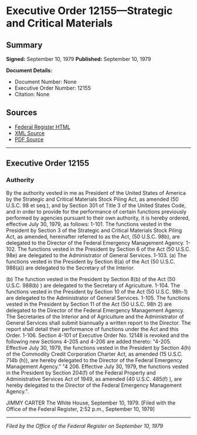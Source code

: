 # Executive Order 12155—Strategic and Critical Materials

## Summary

**Signed:** September 10, 1979
**Published:** September 10, 1979

**Document Details:**
- Document Number: None
- Executive Order Number: 12155
- Citation: None

## Sources
- [Federal Register HTML](https://www.presidency.ucsb.edu/documents/executive-order-12155-strategic-and-critical-materials)
- [XML Source](None)
- [PDF Source](None)

---

## Executive Order 12155

### Authority

By the authority vested in me as President of the United States of America by the Strategic and Critical Materials Stock Piling Act, as amended (50 U.S.C. 98 et seq.), and by Section 301 of Title 3 of the United States Code, and in order to provide for the performance of certain functions previously performed by agencies pursuant to their own authority, it is hereby ordered, effective July 30, 1979, as follows:
1-101. The functions vested in the President by Section 3 of the Strategic and Critical Materials Stock Piling Act, as amended, hereinafter referred to as the Act, (50 U.S.C. 98b), are delegated to the Director of the Federal Emergency Management Agency.
1-102. The functions vested in the President by Section 6 of the Act (50 U.S.C. 98e) are delegated to the Administrator of General Services.
1-103. (a) The functions vested in the President by Section 8(a) of the Act (50 U.S.C. 988(a)) are delegated to the Secretary of the Interior.

(b) The function vested in the President by Section 8(b) of the Act (50 U.S.C. 988(b) ) are delegated to the Secretary of Agriculture.
1-104. The functions vested in the President by Section 10 of the Act (50 U.S.C. 98h-1) are delegated to the Administrator of General Services.
1-105. The functions vested in the President by Section 11 of the Act (50 U.S.C. 98h 2) are delegated to the Director of the Federal Emergency Management Agency. The Secretaries of the Interior and of Agriculture and the Administrator of General Services shall submit biannually a written report to the Director. The report shall detail their performance of functions under the Act and this Order.
1-106. Section 4-101 of Executive Order No. 12148 is revoked and the following new Sections 4-205 and 4-206 are added thereto:
"4-205. Effective July 30, 1979, the functions vested in the President by Section 4(h) of the Commodity Credit Corporation Charter Act, as amended (15 U.S.C. 714b (h)), are hereby delegated to the Director of the Federal Emergency Management Agency."
"4 206. Effective July 30, 1979, the functions vested in the President by Section 204(f) of the Federal Property and Administrative Services Act of 1949, as amended (40 U.S.C. 485(f) ), are hereby delegated to the Director of the Federal Emergency Management Agency.".

JIMMY CARTER
The White House,
September 10, 1979.
[Filed with the Office of the Federal Register, 2:52 p.m., September 10, 1979]

---

*Filed by the Office of the Federal Register on September 10, 1979*
